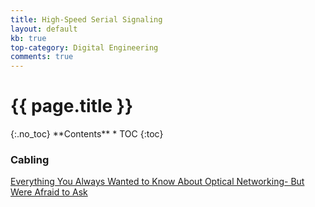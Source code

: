 ```yaml
---
title: High-Speed Serial Signaling
layout: default
kb: true
top-category: Digital Engineering
comments: true
---
```


<h1>{{ page.title }}</h1>
{:.no_toc}
**Contents**
* TOC
{:toc}

### Cabling

[Everything You Always Wanted to Know About Optical Networking- But Were Afraid to Ask](https://www.nanog.org/sites/default/files/2_Steenbergen_Tutorial_New_And_v2.pdf)
